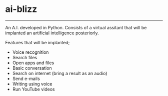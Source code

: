 # ai-blizz
------------------------------------------------------------------------------------------------------------------------------------------

An A.I. developed in Python.
Consists of a virtual assitant that will be implanted an artificial intelligence posteriorly.

Features that will be implanted;

  - Voice recognition
  - Search files
  - Open apps and files
  - Basic conversation
  - Search on internet (bring a result as an audio)
  - Send e-mails
  - Writing using voice
  - Run YouTube videos
